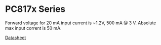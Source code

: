 
# PC817x Series

Forward voltage for 20 mA input current is ~1.2V, 500 mA @ 3 V. Absolute max input corrent is 50 mA. 

[Datasheet](https://www.farnell.com/datasheets/73758.pdf)
